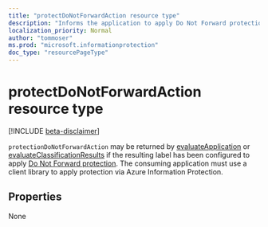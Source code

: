 ```yaml
---
title: "protectDoNotForwardAction resource type"
description: "Informs the application to apply Do Not Forward protection."
localization_priority: Normal
author: "tommoser"
ms.prod: "microsoft.informationprotection"
doc_type: "resourcePageType"
---
```


# protectDoNotForwardAction resource type

[!INCLUDE [beta-disclaimer](../../includes/beta-disclaimer.md)]

`protectionDoNotForwardAction` may be returned by [evaluateApplication](../api/informationprotection-evaluateApplication.md) or [evaluateClassificationResults](../api/informationprotection-evaluateClassificationResults.md) if the resulting label has been configured to apply [Do Not Forward protection](https://docs.microsoft.com/en-us/azure/information-protection/configure-usage-rights#do-not-forward-option-for-emails). The consuming application must use a client library to apply protection via Azure Information Protection.

## Properties

None

<!-- uuid: 16cd6b66-4b1a-43a1-adaf-3a886856ed98
2019-02-04 14:57:30 UTC -->
<!-- {
  "type": "#page.annotation",
  "description": "protectDoNotForwardAction resource",
  "keywords": "",
  "section": "documentation",
  "tocPath": ""
}-->